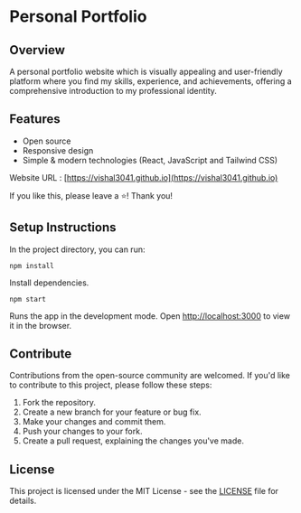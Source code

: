 # Personal Portfolio

## Overview

A personal portfolio website which is visually appealing and user-friendly platform where you find my skills, experience, and achievements, offering a comprehensive introduction to my professional identity.

## Features

* Open source
* Responsive design
* Simple & modern technologies (React, JavaScript and Tailwind CSS)

Website URL : [https://vishal3041.github.io](https://vishal3041.github.io)

If you like this, please leave a ⭐! Thank you!

## Setup Instructions

In the project directory, you can run:

```
npm install
```

Install dependencies.

```
npm start
```

Runs the app in the development mode. Open [http://localhost:3000](http://localhost:3000) to view it in the browser.

## Contribute

Contributions from the open-source community are welcomed. If you'd like to contribute to this project, please follow these steps:

1. Fork the repository.
2. Create a new branch for your feature or bug fix.
3. Make your changes and commit them.
4. Push your changes to your fork.
5. Create a pull request, explaining the changes you've made.

## License

This project is licensed under the MIT License - see the [LICENSE](LICENSE) file for details.
